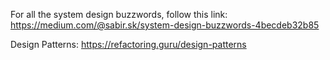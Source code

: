 For all the system design buzzwords, follow this link: 
https://medium.com/@sabir.sk/system-design-buzzwords-4becdeb32b85

Design Patterns:
https://refactoring.guru/design-patterns
